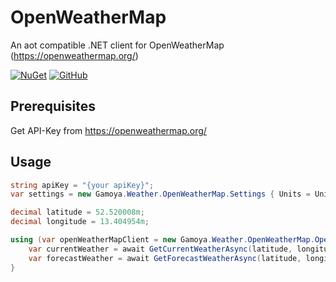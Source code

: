 # OpenWeatherMap
An aot compatible .NET client for OpenWeatherMap (https://openweathermap.org/)

[![NuGet](https://img.shields.io/nuget/v/Gamoya.Weather.OpenWeatherMap)](https://www.nuget.org/packages/Gamoya.Weather.OpenWeatherMap)
[![GitHub](https://img.shields.io/github/license/Gamoya/OpenWeatherMap)](https://github.com/Gamoya/OpenWeatherMap/blob/main/LICENSE)

## Prerequisites
Get API-Key from https://openweathermap.org/

## Usage

```C#
string apiKey = "{your apiKey}";
var settings = new Gamoya.Weather.OpenWeatherMap.Settings { Units = Units.Metric, LanguageCode = "en" };

decimal latitude = 52.520008m;
decimal longitude = 13.404954m;

using (var openWeatherMapClient = new Gamoya.Weather.OpenWeatherMap.OpenWeatherMapClient(apiKey, settings)) {
    var currentWeather = await GetCurrentWeatherAsync(latitude, longitude);
    var forecastWeather = await GetForecastWeatherAsync(latitude, longitude);
}
```
